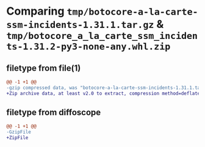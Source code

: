 # Comparing `tmp/botocore-a-la-carte-ssm-incidents-1.31.1.tar.gz` & `tmp/botocore_a_la_carte_ssm_incidents-1.31.2-py3-none-any.whl.zip`

## filetype from file(1)

```diff
@@ -1 +1 @@
-gzip compressed data, was "botocore-a-la-carte-ssm-incidents-1.31.1.tar", last modified: Sat Jul  8 01:42:40 2023, max compression
+Zip archive data, at least v2.0 to extract, compression method=deflate
```

## filetype from diffoscope

```diff
@@ -1 +1 @@
-GzipFile
+ZipFile
```

